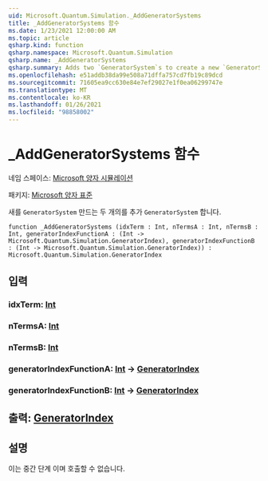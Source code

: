 ```yaml
---
uid: Microsoft.Quantum.Simulation._AddGeneratorSystems
title: _AddGeneratorSystems 함수
ms.date: 1/23/2021 12:00:00 AM
ms.topic: article
qsharp.kind: function
qsharp.namespace: Microsoft.Quantum.Simulation
qsharp.name: _AddGeneratorSystems
qsharp.summary: Adds two `GeneratorSystem`s to create a new `GeneratorSystem`.
ms.openlocfilehash: e51addb38da99e508a71dffa757cd7fb19c89dcd
ms.sourcegitcommit: 71605ea9cc630e84e7ef29027e1f0ea06299747e
ms.translationtype: MT
ms.contentlocale: ko-KR
ms.lasthandoff: 01/26/2021
ms.locfileid: "98858002"
---
```

# <a name="_addgeneratorsystems-function"></a>_AddGeneratorSystems 함수

네임 스페이스: [Microsoft 양자 시뮬레이션](xref:Microsoft.Quantum.Simulation)

패키지: [Microsoft 양자 표준](https://nuget.org/packages/Microsoft.Quantum.Standard)


새를 `GeneratorSystem` 만드는 두 개의를 추가 `GeneratorSystem` 합니다.

```qsharp
function _AddGeneratorSystems (idxTerm : Int, nTermsA : Int, nTermsB : Int, generatorIndexFunctionA : (Int -> Microsoft.Quantum.Simulation.GeneratorIndex), generatorIndexFunctionB : (Int -> Microsoft.Quantum.Simulation.GeneratorIndex)) : Microsoft.Quantum.Simulation.GeneratorIndex
```


## <a name="input"></a>입력

### <a name="idxterm--int"></a>idxTerm: [Int](xref:microsoft.quantum.lang-ref.int)




### <a name="ntermsa--int"></a>nTermsA: [Int](xref:microsoft.quantum.lang-ref.int)




### <a name="ntermsb--int"></a>nTermsB: [Int](xref:microsoft.quantum.lang-ref.int)




### <a name="generatorindexfunctiona--int---generatorindex"></a>generatorIndexFunctionA: [Int](xref:microsoft.quantum.lang-ref.int) -> [GeneratorIndex](xref:Microsoft.Quantum.Simulation.GeneratorIndex)




### <a name="generatorindexfunctionb--int---generatorindex"></a>generatorIndexFunctionB: [Int](xref:microsoft.quantum.lang-ref.int) -> [GeneratorIndex](xref:Microsoft.Quantum.Simulation.GeneratorIndex)





## <a name="output--generatorindex"></a>출력: [GeneratorIndex](xref:Microsoft.Quantum.Simulation.GeneratorIndex)



## <a name="remarks"></a>설명

이는 중간 단계 이며 호출할 수 없습니다.
